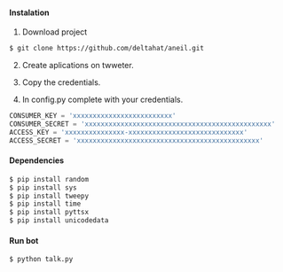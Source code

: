 #### Instalation
1) Download project
```bash
$ git clone https://github.com/deltahat/aneil.git
```
2) Create aplications on twweter.

3) Copy the credentials.

4) In config.py complete with your credentials.
```python
CONSUMER_KEY = 'xxxxxxxxxxxxxxxxxxxxxxxxx'
CONSUMER_SECRET = 'xxxxxxxxxxxxxxxxxxxxxxxxxxxxxxxxxxxxxxxxxxxxxxx'
ACCESS_KEY = 'xxxxxxxxxxxxxxx-xxxxxxxxxxxxxxxxxxxxxxxxxxxxx'
ACCESS_SECRET = 'xxxxxxxxxxxxxxxxxxxxxxxxxxxxxxxxxxxxxxxxxxxxxx'
```
#### Dependencies
```bash
$ pip install random
$ pip install sys
$ pip install tweepy
$ pip install time
$ pip install pyttsx
$ pip install unicodedata
```
#### Run bot
```bash
$ python talk.py
```
